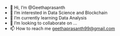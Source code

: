 - 👋 Hi, I’m @Geethaprasanth
- 👀 I’m interested in Data Science and Blockchain
- 🌱 I’m currently learning Data Analysis
- 💞️ I’m looking to collaborate on ...
- 📫 How to reach me geethaprasanth99@gmail.com

<!---
Geethaprasanth/Geethaprasanth is a ✨ special ✨ repository because its `README.md` (this file) appears on your GitHub profile.
You can click the Preview link to take a look at your changes.
--->

